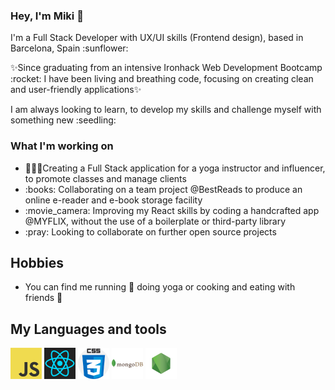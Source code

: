 ### Hey, I'm Miki 👋

<p>I'm a Full Stack Developer with UX/UI skills (Frontend design), based in Barcelona, Spain :sunflower:</p>

<p>✨Since graduating from an intensive Ironhack Web Development Bootcamp :rocket: I have been living and breathing code, focusing on creating clean and user-friendly applications✨</p>

<p>I am always looking to learn, to develop my skills and challenge myself with something new :seedling:</p>


### What I'm working on

<ul>
<li>🧘🏻‍♀️Creating a Full Stack application for a yoga instructor and influencer, to promote classes and manage clients</li>
<li>:books: Collaborating on a team project @BestReads to produce an online e-reader and e-book  storage facility</li>
<li>:movie_camera: Improving my React skills by coding a handcrafted app @MYFLIX, without the use of a boilerplate or third-party library</li>
<li>:pray: Looking to collaborate on further open source projects</li>
</ul>

## Hobbies

- You can find me running :running: doing yoga or cooking and eating with friends :ramen:


## My Languages and tools

<code><img alt="JavaScript" src="assets/javascript.png" ></code>
<code><img alt="React" src="assets/react.png" ></code>
<code><img alt="CSS" src="assets/css.png" ></code>
<code><img alt="MongoDB" src="assets/mongodb.png" ></code>
<code><img alt="NodeJs" src="assets/nodejs.png" ></code>


